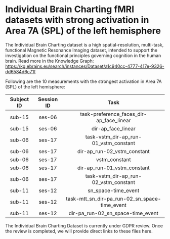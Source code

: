 # Individual Brain Charting fMRI datasets with strong activation in Area 7A (SPL) of the left hemisphere

The Individual Brain Charting dataset is a high spatial-resolution, multi-task, functional Magnetic Resonance Imaging dataset, intended to support the investigation on the functional principles governing cognition in the human brain.
Read more in the Knowledge Graph: https://kg.ebrains.eu/search/instances/Dataset/a1c940cc-4777-417e-9326-dd6584d6c71f

Following are the 10 measurements with the strongest activation in Area 7A (SPL) of the left hemisphere:

| Subject ID | Session ID | Task |
| :-: | :-: | :-: |
| sub-15 | ses-06 | task-preference_faces_dir-ap_face_linear|
| sub-15 | ses-06 | dir-ap_face_linear|
| sub-06 | ses-17 | task-vstm_dir-ap_run-01_vstm_constant|
| sub-06 | ses-17 | dir-ap_run-02_vstm_constant|
| sub-06 | ses-17 | vstm_constant|
| sub-06 | ses-17 | dir-ap_run-01_vstm_constant|
| sub-06 | ses-17 | task-vstm_dir-ap_run-02_vstm_constant|
| sub-11 | ses-12 | sn_space-time_event|
| sub-11 | ses-12 | task-mtt_sn_dir-pa_run-02_sn_space-time_event|
| sub-11 | ses-12 | dir-pa_run-02_sn_space-time_event|


The Individual Brain Charting Dataset is currently under GDPR review. Once the review is completed, we will provide direct links to these files here.